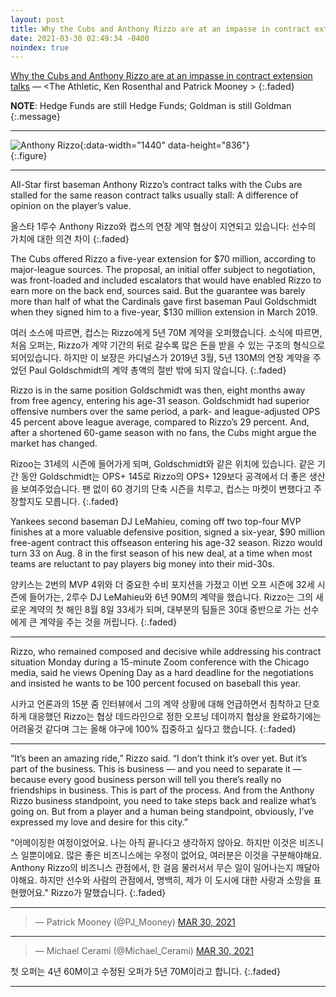 ```yaml
---
layout: post
title: Why the Cubs and Anthony Rizzo are at an impasse in contract extension talks
date: 2021-03-30 02:49:34 -0400
noindex: true
---
```


[Why the Cubs and Anthony Rizzo are at an impasse in contract extension talks](https://theathletic.com/2485422/2021/03/29/why-the-cubs-and-anthony-rizzo-are-at-an-impasse-in-contract-extension-talks/) &mdash; <The Athletic, Ken Rosenthal and Patrick Mooney >
{:.faded}

**NOTE**: Hedge Funds are still Hedge Funds; Goldman is still Goldman
{:.message}

---

![Anthony Rizzo](https://cdn.theathletic.com/app/uploads/2021/03/29193850/USATSI_15770917-1024x717.jpg){:data-width="1440" data-height="836"}   
{:.figure}

---

All-Star first baseman Anthony Rizzo’s contract talks with the Cubs are stalled for the same reason contract talks usually stall: A difference of opinion on the player’s value.

올스타 1루수 Anthony Rizzo와 컵스의 연장 계약 협상이 지연되고 있습니다: 선수의 가치에 대한 의견 차이
{:.faded}

The Cubs offered Rizzo a five-year extension for $70 million, according to major-league sources. The proposal, an initial offer subject to negotiation, was front-loaded and included escalators that would have enabled Rizzo to earn more on the back end, sources said. But the guarantee was barely more than half of what the Cardinals gave first baseman Paul Goldschmidt when they signed him to a five-year, $130 million extension in March 2019.

여러 소스에 따르면, 컵스는 Rizzo에게 5년 70M 계약을 오퍼했습니다. 소식에 따르면, 처음 오퍼는, Rizzo가 계약 기간의 뒤로 갈수록 많은 돈을 받을 수 있는 구조의 형식으로 되어있습니다. 하지만 이 보장은 카디널스가 2019년 3월, 5년 130M의 연장 계약을 주었던 Paul Goldschmidt의 계약 총액의 절반 밖에 되지 않습니다.
{:.faded}

Rizzo is in the same position Goldschmidt was then, eight months away from free agency, entering his age-31 season. Goldschmidt had superior offensive numbers over the same period, a park- and league-adjusted OPS 45 percent above league average, compared to Rizzo’s 29 percent. And, after a shortened 60-game season with no fans, the Cubs might argue the market has changed.

Rizoo는 31세의 시즌에 들어가게 되며, Goldschmidt와 같은 위치에 있습니다. 같은 기간 동안 Goldschmidt는 OPS+ 145로 Rizzo의 OPS+ 129보다 공격에서 더 좋은 생산을 보여주었습니다. 팬 없이 60 경기의 단축 시즌을 치루고, 컵스는 마켓이 변했다고 주장할지도 모릅니다.
{:.faded}

Yankees second baseman DJ LeMahieu, coming off two top-four MVP finishes at a more valuable defensive position, signed a six-year, $90 million free-agent contract this offseason entering his age-32 season. Rizzo would turn 33 on Aug. 8 in the first season of his new deal, at a time when most teams are reluctant to pay players big money into their mid-30s.

양키스는 2번의 MVP 4위와 더 중요한 수비 포지션을 가졌고 이번 오프 시즌에 32세 시즌에 들어가는, 2루수 DJ LeMahieu와 6년 90M의 계약을 했습니다. Rizzo는 그의 새로운 계약의 첫 해인 8월 8일 33세가 되며, 대부분의 팀들은 30대 중반으로 가는 선수에게 큰 계약을 주는 것을 꺼립니다.
{:.faded}

---

Rizzo, who remained composed and decisive while addressing his contract situation Monday during a 15-minute Zoom conference with the Chicago media, said he views Opening Day as a hard deadline for the negotiations and insisted he wants to be 100 percent focused on baseball this year.

시카고 언론과의 15분 줌 인터뷰에서 그의 계약 상황에 대해 언급하면서 침착하고 단호하게 대응했던 Rizzo는 협상 데드라인으로 정한 오프닝 데이까지 협상을 완료하기에는 어려울것 같다며 그는 올해 야구에 100% 집중하고 싶다고 했습니다.
{:.faded}

---

“It’s been an amazing ride,” Rizzo said. “I don’t think it’s over yet. But it’s part of the business. This is business — and you need to separate it — because every good business person will tell you there’s really no friendships in business. This is part of the process. And from the Anthony Rizzo business standpoint, you need to take steps back and realize what’s going on. But from a player and a human being standpoint, obviously, I’ve expressed my love and desire for this city.”

"어메이징한 여정이었어요. 나는 아직 끝나다고 생각하지 않아요. 하지만 이것은 비즈니스 일뿐이에요. 많은 좋은 비즈니스에는 우정이 없어요, 여러분은 이것을 구분해야해요. Anthony Rizzo의 비즈니스 관점에서, 한 걸음 물러서서 무슨 일이 일어나는지 깨달아야해요. 하지만 선수와 사람의 관점에서, 명백히, 제가 이 도시에 대한 사랑과 소망을 표현했어요." Rizzo가 말했습니다.
{:.faded}

---

<script async src="//platform.twitter.com/widgets.js" charset="utf-8"></script>
<blockquote class="twitter-tweet" data-lang="en">
  &mdash; Patrick Mooney (@PJ_Mooney)
  <a href="https://twitter.com/PJ_Mooney/status/1376565871460646918">MAR 30, 2021</a>
</blockquote>

---

<script async src="//platform.twitter.com/widgets.js" charset="utf-8"></script>
<blockquote class="twitter-tweet" data-lang="en">
  &mdash; Michael Cerami (@Michael_Cerami)
  <a href="https://twitter.com/Michael_Cerami/status/1376694708051832832">MAR 30, 2021</a>
</blockquote>

첫 오퍼는 4년 60M이고 수정된 오퍼가 5년 70M이라고 합니다.
{:.faded}

---
